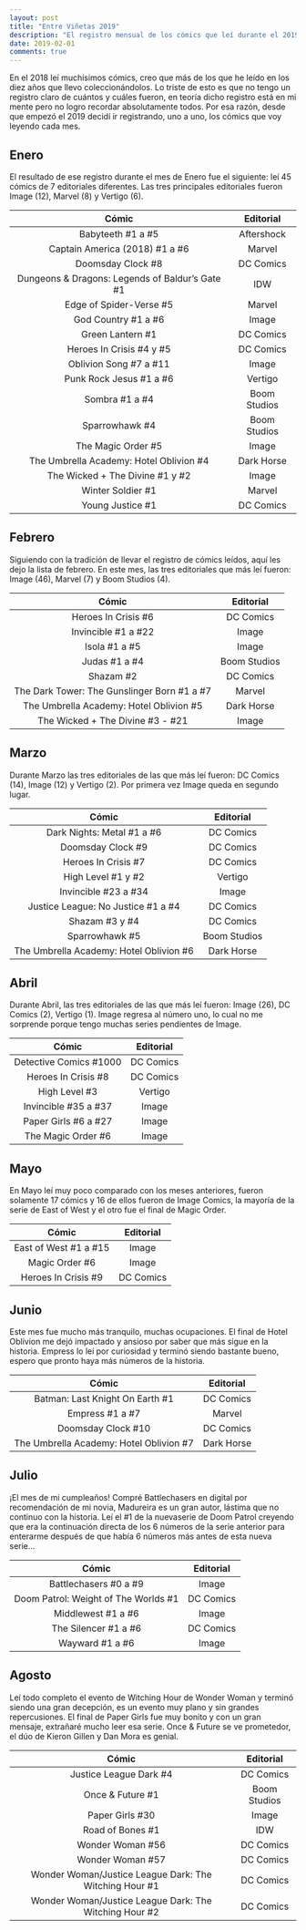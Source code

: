 ```yaml
---
layout: post
title: "Entre Viñetas 2019"
description: "El registro mensual de los cómics que leí durante el 2019"
date: 2019-02-01
comments: true
---
```


En el 2018 leí muchísimos cómics, creo que más de los que he leído en los diez años que llevo coleccionándolos. Lo triste de esto es que no tengo un registro claro de cuántos y cuáles fueron, en teoría dicho registro está en mi mente pero no logro recordar absolutamente todos. Por esa razón, desde que empezó el 2019 decidí ir registrando, uno a uno, los cómics que voy leyendo cada mes.

## Enero

El resultado de ese registro durante el mes de Enero fue el siguiente: leí 45 cómics de 7 editoriales diferentes. Las tres principales editoriales fueron Image (12), Marvel (8) y Vertigo (6).

**Cómic**|**Editorial**
:-----:|:-----:
Babyteeth #1 a #5|Aftershock
Captain America (2018) #1 a #6|Marvel
Doomsday Clock #8|DC Comics
Dungeons & Dragons: Legends of Baldur’s Gate #1|IDW
Edge of Spider-Verse #5|Marvel
God Country #1 a #6|Image
Green Lantern #1|DC Comics
Heroes In Crisis #4 y #5|DC Comics
Oblivion Song #7 a #11|Image
Punk Rock Jesus #1 a #6|Vertigo
Sombra #1 a #4|Boom Studios
Sparrowhawk #4|Boom Studios
The Magic Order #5|Image
The Umbrella Academy: Hotel Oblivion #4|Dark Horse
The Wicked + The Divine #1 y #2|Image
Winter Soldier #1|Marvel
Young Justice #1|DC Comics

## Febrero

Siguiendo con la tradición de llevar el registro de cómics leídos, aquí les dejo la lista de febrero. En este mes, las tres editoriales que más leí fueron: Image (46), Marvel (7) y Boom Studios (4). 

**Cómic**|**Editorial**
:-----:|:-----:
Heroes In Crisis #6|DC Comics
Invincible #1 a #22|Image
Isola #1 a #5|Image
Judas #1 a #4|Boom Studios
Shazam #2|DC Comics
The Dark Tower: The Gunslinger Born #1 a #7|Marvel
The Umbrella Academy: Hotel Oblivion #5|Dark Horse
The Wicked + The Divine #3 - #21|Image

## Marzo

Durante Marzo las tres editoriales de las que más leí fueron: DC Comics (14), Image (12) y Vertigo (2). Por primera vez Image queda en segundo lugar.

**Cómic**|**Editorial**
:-----:|:-----:
Dark Nights: Metal #1 a #6|DC Comics
Doomsday Clock #9|DC Comics
Heroes In Crisis #7|DC Comics
High Level #1 y #2|Vertigo
Invincible #23 a #34|Image
Justice League: No Justice #1 a #4|DC Comics
Shazam #3 y #4|DC Comics
Sparrowhawk #5|Boom Studios
The Umbrella Academy: Hotel Oblivion #6|Dark Horse

## Abril

Durante Abril, las tres editoriales de las que más leí fueron: Image (26), DC Comics (2), Vertigo (1). Image regresa al número uno, lo cual no me sorprende porque tengo muchas series pendientes de Image.

**Cómic**|**Editorial**
:-----:|:-----:
Detective Comics #1000|DC Comics
Heroes In Crisis #8|DC Comics
High Level #3|Vertigo
Invincible #35 a #37|Image
Paper Girls #6 a #27|Image
The Magic Order #6|Image

## Mayo

En Mayo leí muy poco comparado con los meses anteriores, fueron solamente 17 cómics y 16 de ellos fueron de Image Comics, la mayoría de la serie de East of West y el otro fue el final de Magic Order.

**Cómic**|**Editorial**
:-----:|:-----:
East of West #1 a #15|Image
Magic Order #6|Image
Heroes In Crisis #9|DC Comics

## Junio

Este mes fue mucho más tranquilo, muchas ocupaciones. El final de Hotel Oblivion me dejó impactado y ansioso por saber que más sigue en la historia. Empress lo leí por curiosidad y terminó siendo bastante bueno, espero que pronto haya más números de la historia.

**Cómic**|**Editorial**
:-----:|:-----:
Batman: Last Knight On Earth #1|DC Comics
Empress #1 a #7|Marvel
Doomsday Clock #10|DC Comics
The Umbrella Academy: Hotel Oblivion #7|Dark Horse

## Julio

¡El mes de mi cumpleaños! Compré Battlechasers en digital por recomendación de mi novia, Madureira es un gran autor, lástima que no continuo con la historia. Leí el #1 de la nuevaserie de Doom Patrol creyendo que era la continuación directa de los 6 números de la serie anterior para enterarme después de que había 6 números más antes de esta nueva serie...

**Cómic**|**Editorial**
:-----:|:-----:
Battlechasers #0 a #9|Image
Doom Patrol: Weight of The Worlds #1|DC Comics
Middlewest #1 a #6|Image
The Silencer #1 a #6|DC Comics
Wayward #1 a #6|Image

## Agosto 

Leí todo completo el evento de Witching Hour de Wonder Woman y terminó siendo una gran decepción, es un evento muy plano y sin grandes repercusiones. El final de Paper Girls fue muy bonito y con un gran mensaje, extrañaré mucho leer esa serie. Once & Future se ve prometedor, el dúo de Kieron Gillen y Dan Mora es genial.

**Cómic**|**Editorial**
:-----:|:-----:
Justice League Dark #4|DC Comics
Once & Future #1|Boom Studios
Paper Girls #30|Image
Road of Bones #1|IDW
Wonder Woman #56|DC Comics
Wonder Woman #57|DC Comics
Wonder Woman/Justice League Dark: The Witching Hour #1|DC Comics
Wonder Woman/Justice League Dark: The Witching Hour #2|DC Comics
